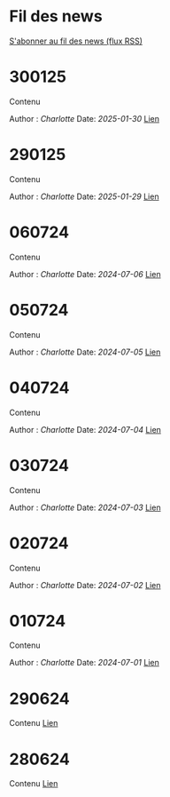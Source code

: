 
<!-- Ne pas modifier, généré automatiquement -->

# Fil des news


<a href='../../latest_news.xml' download='news.xml'>S'abonner au fil des news (flux RSS)</a>


                    
# 300125

Contenu

Author : *Charlotte* Date: *2025-01-30* [Lien](News/202501/300125.md)

# 290125

Contenu

Author : *Charlotte* Date: *2025-01-29* [Lien](News/202501/290125.md)

# 060724

Contenu

Author : *Charlotte* Date: *2024-07-06* [Lien](News/202407/060724.md)

# 050724

Contenu

Author : *Charlotte* Date: *2024-07-05* [Lien](News/202407/050724.md)

# 040724

Contenu

Author : *Charlotte* Date: *2024-07-04* [Lien](News/202407/040724.md)

# 030724

Contenu

Author : *Charlotte* Date: *2024-07-03* [Lien](News/202407/030724.md)

# 020724

Contenu

Author : *Charlotte* Date: *2024-07-02* [Lien](News/202407/020724.md)

# 010724

Contenu

Author : *Charlotte* Date: *2024-07-01* [Lien](News/202407/010724.md)

# 290624

Contenu [Lien](News/202406/290624.md)

# 280624

Contenu [Lien](News/202406/280624.md)

